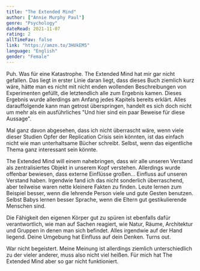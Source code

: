 ```yaml
---
title: "The Extended Mind"
author: ["Annie Murphy Paul"]
genre: "Psychology"
dateRead: 2021-11-07
rating: 2
allTimeFav: false
link: "https://amzn.to/3HUkEM5"
language: "English"
gender: "Female"
---
```


Puh. Was für eine Katastrophe. The Extended Mind hat mir gar nicht gefallen. Das liegt in erster Linie daran liegt, dass dieses Buch ziemlich kurz wäre, hätte man es nicht mit nicht enden wollenden Beschreibungen von Experimenten gefüllt, die letztendlich alle zum Ergebnis kamen. Dieses Ergebnis wurde allerdings am Anfang jedes Kapitels bereits erklärt. Alles darauffolgende kann man getrost überspringen, handelt es sich doch nicht um mehr als ein ausführliches "Und hier sind ein paar Beweise für diese Aussage".

Mal ganz davon abgesehen, dass ich nicht überrascht wäre, wenn viele dieser Studien Opfer der Replication Crisis sein könnten, ist das einfach nicht wie man unterhaltsame Bücher schreibt. Selbst, wenn das eigentliche Thema ganz interessant sein könnte.

The Extended Mind will einem nahebringen, dass wir alle unseren Verstand als zentralisiertes Objekt in unserem Kopf verstehen. Allerdings wurde offenbar bewiesen, dass externe Einflüsse großen... Einfluss auf unseren Verstand haben. Irgendwie fand ich das nicht sonderlich überraschend, aber teilweise waren nette kleinere Fakten zu finden. Leute lernen zum Beispiel besser, wenn die lehrende Person viele und gute Gesten benutzen. Selbst Babys lernen besser Sprache, wenn die Eltern gut gestikulierende Menschen sind.

Die Fähigkeit den eigenen Körper gut zu spüren ist ebenfalls dafür verantwortlich, wie man auf Sachen reagiert, wie Natur, Räume, Architektur und Gruppen in denen man sich befindet. Alles irgendwie auf der Hand liegend. Deine Umgebung hat Einfluss auf dein Denken. Turns out.

War nicht begeistert. Meine Meinung ist allerdings ziemlich unterschiedlich zu der vieler anderer, muss also nicht viel heißen. Für mich hat The Extended Mind aber so gar nicht funktioniert.
